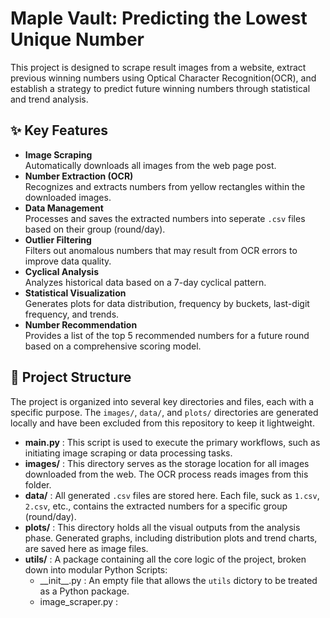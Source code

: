 # Maple Vault: Predicting the Lowest Unique Number

This project is designed to scrape result images from a website, extract previous winning numbers using Optical Character Recognition(OCR), and establish a strategy to predict future winning numbers through statistical and trend analysis.

## ✨ Key Features
- **Image Scraping**   
  Automatically downloads all images from the web page post.
- **Number Extraction (OCR)**   
  Recognizes and extracts numbers from yellow rectangles within the downloaded images.
- **Data Management**   
  Processes and saves the extracted numbers into seperate `.csv` files based on their group (round/day).
- **Outlier Filtering**   
  Filters out anomalous numbers that may result from OCR errors to improve data quality.
- **Cyclical Analysis**   
  Analyzes historical data based on a 7-day cyclical pattern.
- **Statistical Visualization**   
  Generates plots for data distribution, frequency by buckets, last-digit frequency, and trends.
- **Number Recommendation**   
  Provides a list of the top 5 recommended numbers for a future round based on a comprehensive scoring model.

## 📁 Project Structure
The project is organized into several key directories and files, each with a specific purpose. The `images/`, `data/`, and `plots/` directories are generated locally and have been excluded from this repository to keep it lightweight.
- **main.py** : This script is used to execute the primary workflows, such as initiating image scraping or data processing tasks.
- **images/** : This directory serves as the storage location for all images downloaded from the web. The OCR process reads images from this folder.
- **data/** : All generated `.csv` files are stored here. Each file, suck as `1.csv`, `2.csv`, etc., contains the extracted numbers for a specific group (round/day).
- **plots/** : This directory holds all the visual outputs from the analysis phase. Generated graphs, including distribution plots and trend charts, are saved here as image files.
- **utils/** : A package containing all the core logic of the project, broken down into modular Python Scripts:
  - \_\_init__.py : An empty file that allows the `utils` dictory to be treated as a Python package.
  - image_scraper.py : 
